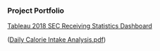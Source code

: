 ### Project Portfolio

<!--
**andredutta/andredutta** is a ✨ _special_ ✨ repository because its `README.md` (this file) appears on your GitHub profile.

Here are some ideas to get you started:

- 🔭 I’m currently working on ...
- 🌱 I’m currently learning ...
- 👯 I’m looking to collaborate on ...
- 🤔 I’m looking for help with ...
- 💬 Ask me about ...
- 📫 How to reach me: ...
- 😄 Pronouns: ...
- ⚡ Fun fact: ...
-->
[Tableau 2018 SEC Receiving Statistics Dashboard](https://public.tableau.com/app/profile/andre5440/viz/ReceivingDashboard_16859864796140/TeamDashboard)

([Daily Calorie Intake Analysis.pdf](https://github.com/andredutta/andredutta/blob/c94cee70496c552fe3f0d1ee6841fe5135623d16/Daily%20Calorie%20Intake%20Analysis.pdf))
